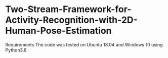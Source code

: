 # Two-Stream-Framework-for-Activity-Recognition-with-2D-Human-Pose-Estimation
Requirements
The code was tested on Ubuntu 18.04 and Windows 10 using Python3.6
